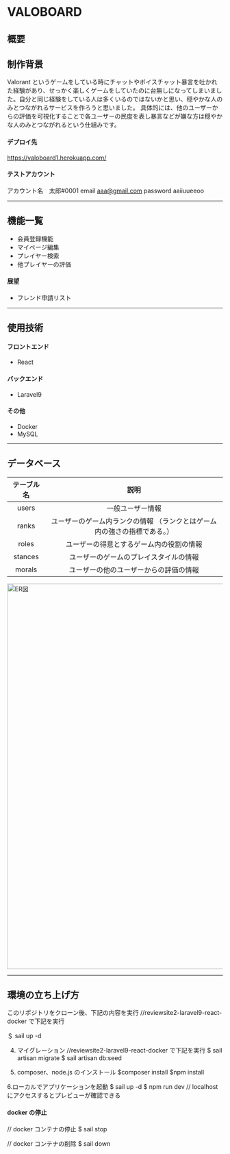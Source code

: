 # VALOBOARD

## 概要

## 制作背景

Valorant というゲームをしている時にチャットやボイスチャット暴言を吐かれた経験があり、せっかく楽しくゲームをしていたのに台無しになってしまいました。自分と同じ経験をしている人は多くいるのではないかと思い、穏やかな人のみとつながれるサービスを作ろうと思いました。
具体的には、他のユーザーからの評価を可視化することで各ユーザーの民度を表し暴言などが嫌な方は穏やかな人のみとつながれるという仕組みです。

#### デプロイ先

https://valoboard1.herokuapp.com/

#### テストアカウント

アカウント名　太郎#0001
email aaa@gmail.com
password aaiiuueeoo

---

## 機能一覧

-   会員登録機能
-   マイページ編集
-   プレイヤー検索
-   他プレイヤーの評価

#### 展望

-   フレンド申請リスト

---

## 使用技術

#### フロントエンド

-   React

#### バックエンド

-   Laravel9

#### その他

-   Docker
-   MySQL

---

## データベース

| テーブル名 |                                   説明                                    |
| :--------: | :-----------------------------------------------------------------------: |
|   users    |                             一般ユーザー情報                              |
|   ranks    | ユーザーのゲーム内ランクの情報 （ランクとはゲーム内の強さの指標である。） |
|   roles    |                 ユーザーの得意とするゲーム内の役割の情報                  |
|  stances   |                  ユーザーのゲームのプレイスタイルの情報                   |
|   morals   |                  ユーザーの他のユーザーからの評価の情報                   |

<img width="900" alt="ER図" src="https://user-images.githubusercontent.com/109267974/201508016-a5dededb-b7e6-4e5a-8d45-df503d33f840.jpg">

---

## 環境の立ち上げ方

このリポジトリをクローン後、下記の内容を実行
//reviewsite2-laravel9-react-docker で下記を実行

＄ sail up -d

4. マイグレーション
   //reviewsite2-laravel9-react-docker で下記を実行
   $ sail artisan migrate
   $ sail artisan db:seed

5. composer、node.js のインストール
   $composer install
$npm install

6.ローカルでアプリケーションを起動
$ sail up -d
$ npm run dev
// localhost にアクセスするとプレビューが確認できる

#### docker の停止

// docker コンテナの停止
$ sail stop

// docker コンテナの削除
$ sail down
